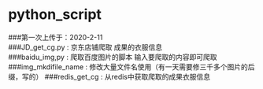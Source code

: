 # python_script  
###第一次上传于：2020-2-11  
###JD_get_cg.py : 京东店铺爬取 成果的衣服信息  
###baidu_img,py : 爬取百度图片的脚本 输入要爬取的内容即可爬取  
###img_mkdifile_name : 修改大量文件名使用（有一天需要修三千多个图片的后缀，写的）
###redis_get_cg : 从redis中获取爬取的成果衣服信息  

